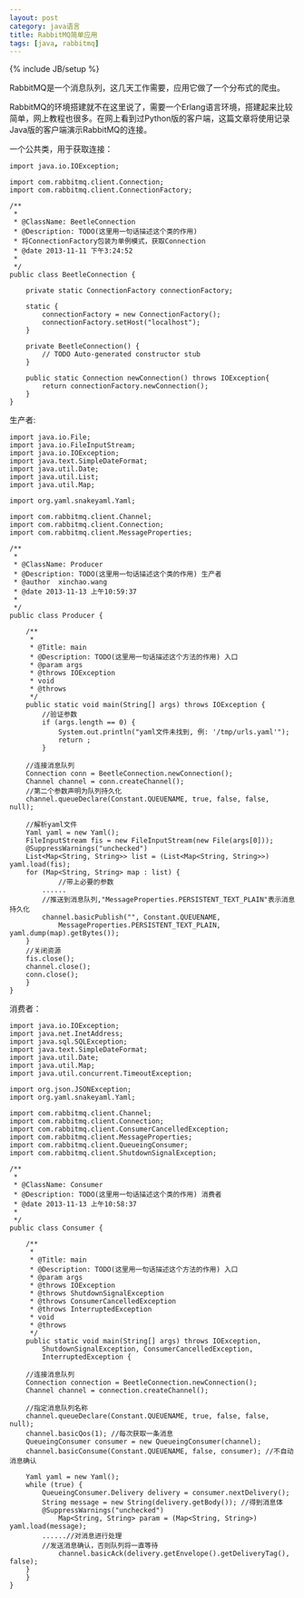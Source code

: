 ```yaml
---
layout: post
category: java语言
title: RabbitMQ简单应用
tags: [java, rabbitmq]
---
```

{% include JB/setup %}


RabbitMQ是一个消息队列，这几天工作需要，应用它做了一个分布式的爬虫。

RabbitMQ的环境搭建就不在这里说了，需要一个Erlang语言环境，搭建起来比较简单，网上教程也很多。在网上看到过Python版的客户端，这篇文章将使用记录Java版的客户端演示RabbitMQ的连接。

一个公共类，用于获取连接：

	import java.io.IOException;
	 
	import com.rabbitmq.client.Connection;
	import com.rabbitmq.client.ConnectionFactory;
	 
	/**
	 *
	 * @ClassName: BeetleConnection
	 * @Description: TODO(这里用一句话描述这个类的作用)
	 * 将ConnectionFactory包装为单例模式，获取Connection
	 * @date 2013-11-11 下午3:24:52
	 *
	 */
	public class BeetleConnection {
	 
	    private static ConnectionFactory connectionFactory;
	     
	    static {
	        connectionFactory = new ConnectionFactory();
	        connectionFactory.setHost("localhost");
	    }
	     
	    private BeetleConnection() {
	        // TODO Auto-generated constructor stub
	    }
	     
	    public static Connection newConnection() throws IOException{
	        return connectionFactory.newConnection();
	    }
	} 

生产者:

	import java.io.File;
	import java.io.FileInputStream;
	import java.io.IOException;
	import java.text.SimpleDateFormat;
	import java.util.Date;
	import java.util.List;
	import java.util.Map;
	 
	import org.yaml.snakeyaml.Yaml;
	 
	import com.rabbitmq.client.Channel;
	import com.rabbitmq.client.Connection;
	import com.rabbitmq.client.MessageProperties;
	 
	/**
	 *
	 * @ClassName: Producer
	 * @Description: TODO(这里用一句话描述这个类的作用) 生产者
	 * @author  xinchao.wang
	 * @date 2013-11-13 上午10:59:37
	 *
	 */
	public class Producer {
	 
	    /**
	     *
	     * @Title: main
	     * @Description: TODO(这里用一句话描述这个方法的作用) 入口
	     * @param args
	     * @throws IOException   
	     * void
	     * @throws
	     */
	    public static void main(String[] args) throws IOException {
	        //验证参数
	        if (args.length == 0) {
	            System.out.println("yaml文件未找到, 例: '/tmp/urls.yaml'");
	            return ;
	        }
	 
	    //连接消息队列
	    Connection conn = BeetleConnection.newConnection();
	    Channel channel = conn.createChannel();
	    //第二个参数声明为队列持久化
	    channel.queueDeclare(Constant.QUEUENAME, true, false, false, null);
	     
	    //解析yaml文件
	    Yaml yaml = new Yaml();
	    FileInputStream fis = new FileInputStream(new File(args[0]));
	    @SuppressWarnings("unchecked")
	    List<Map<String, String>> list = (List<Map<String, String>>) yaml.load(fis);
	    for (Map<String, String> map : list) {
	            //带上必要的参数
	        ......
	        //推送到消息队列,"MessageProperties.PERSISTENT_TEXT_PLAIN"表示消息持久化
	        channel.basicPublish("", Constant.QUEUENAME,
	            MessageProperties.PERSISTENT_TEXT_PLAIN, yaml.dump(map).getBytes());
	    }
	    //关闭资源
	    fis.close();
	    channel.close();
	    conn.close();
	    }
	}

消费者：

	import java.io.IOException;
	import java.net.InetAddress;
	import java.sql.SQLException;
	import java.text.SimpleDateFormat;
	import java.util.Date;
	import java.util.Map;
	import java.util.concurrent.TimeoutException;
	 
	import org.json.JSONException;
	import org.yaml.snakeyaml.Yaml;
	 
	import com.rabbitmq.client.Channel;
	import com.rabbitmq.client.Connection;
	import com.rabbitmq.client.ConsumerCancelledException;
	import com.rabbitmq.client.MessageProperties;
	import com.rabbitmq.client.QueueingConsumer;
	import com.rabbitmq.client.ShutdownSignalException;
	 
	/**
	 *
	 * @ClassName: Consumer
	 * @Description: TODO(这里用一句话描述这个类的作用) 消费者
	 * @date 2013-11-13 上午10:58:37
	 *
	 */
	public class Consumer {
	 
	    /**
	     *
	     * @Title: main
	     * @Description: TODO(这里用一句话描述这个方法的作用) 入口
	     * @param args
	     * @throws IOException
	     * @throws ShutdownSignalException
	     * @throws ConsumerCancelledException
	     * @throws InterruptedException   
	     * void
	     * @throws
	     */
	    public static void main(String[] args) throws IOException,
	        ShutdownSignalException, ConsumerCancelledException,
	        InterruptedException {
	         
	    //连接消息队列
	    Connection connection = BeetleConnection.newConnection();
	    Channel channel = connection.createChannel();
	 
	    //指定消息队列名称
	    channel.queueDeclare(Constant.QUEUENAME, true, false, false, null);
	    channel.basicQos(1); //每次获取一条消息
	    QueueingConsumer consumer = new QueueingConsumer(channel);
	    channel.basicConsume(Constant.QUEUENAME, false, consumer); //不自动消息确认
	 
	    Yaml yaml = new Yaml();
	    while (true) {
	        QueueingConsumer.Delivery delivery = consumer.nextDelivery();
	        String message = new String(delivery.getBody()); //得到消息体
	        @SuppressWarnings("unchecked")
	            Map<String, String> param = (Map<String, String>) yaml.load(message);
	        ......//对消息进行处理
	        //发送消息确认，否则队列将一直等待
	            channel.basicAck(delivery.getEnvelope().getDeliveryTag(), false);
	    }
	    }
	}
